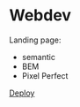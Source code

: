 # Webdev
Landing page:
- semantic
- BEM
- Pixel Perfect

<a href="https://rolling-scopes-school.github.io/iogsotot-JS2020Q3/webdev/">Deploy</a>
